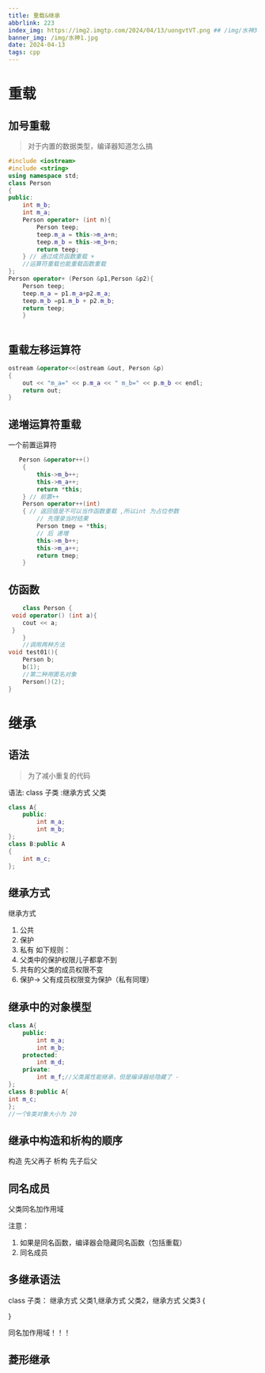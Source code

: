 ```yaml
---
title: 重载&继承
abbrlink: 223
index_img: https://img2.imgtp.com/2024/04/13/uongvtVT.png ## /img/水神3.jpg
banner_img: /img/水神1.jpg
date: 2024-04-13
tags: cpp
---
```

#  重载
## 加号重载

> 对于内置的数据类型，编译器知道怎么搞


~~~ cpp
#include <iostream>
#include <string>
using namespace std;
class Person
{
public:
    int m_b;
    int m_a;
    Person operator+ (int n){
        Person teep;
        teep.m_a = this->m_a+n;
        teep.m_b = this->m_b+n;
        return teep;
    } // 通过成员函数重载 +
    //运算符重载也能重载函数重载
};
Person operator+ (Person &p1,Person &p2){
    Person teep;
    teep.m_a = p1.m_a+p2.m_a;
    teep.m_b =p1.m_b + p2.m_b;
    return teep;
    }
    
~~~


## 重载左移运算符

~~~ cpp
ostream &operator<<(ostream &out, Person &p)
{
    out << "m_a=" << p.m_a << " m_b=" << p.m_b << endl;
    return out;
}

~~~

## 递増运算符重载
一个前置运算符
~~~ cpp
   Person &operator++()
    {
        this->m_b++;
        this->m_a++;
        return *this;
    } // 前置++
    Person operator++(int)
    { // 返回值是不可以当作函数重载 ,所以int 为占位参数
        // 先理录当时结果
        Person tmep = *this;
        // 后 递増
        this->m_b++;
        this->m_a++;
        return tmep;
    }
~~~
## 仿函数

~~~ cpp
    class Person {
 void operator() (int a){
    cout << a;
 }
    }
    //调用两种方法
void test01(){
    Person b;
    b(1);
    //第二种用匿名对象
    Person()(2);
}
~~~

# 继承

## 语法

> 为了减小重复的代码

语法: class 子类 :继承方式 父类
~~~cpp
class A{
    public:
        int m_a;
        int m_b;
};
class B:public A
{
    int m_c;
};

~~~

## 继承方式

继承方式
1. 公共 
2. 保护
3. 私有
如下规则：
1. 父类中的保护权限儿子都拿不到
2. 共有的父类的成员权限不变
3. 保护-> 父有成员权限变为保护（私有同理）

##  继承中的对象模型
~~~ cpp
class A{
    public:
        int m_a;
        int m_b;
    protected:
        int m_d;
    private:
        int m_f;//父类属性能继承，但是编译器给隐藏了 -
};
class B:public A{
int m_c;
};
//一个B类对象大小为 20
~~~
## 继承中构造和析构的顺序

构造 先父再子
析构 先子后父


## 同名成员

父类同名加作用域

注意： 
1. 如果是同名函数，编译器会隐藏同名函数（包括重载） 
2. 同名成员 

## 多继承语法

class 子类： 继承方式 父类1,继承方式 父类2，继承方式 父类3
{

}


同名加作用域！！！

## 菱形继承

